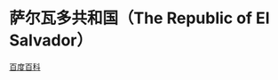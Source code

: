 # 萨尔瓦多共和国（The Republic of El Salvador）

[百度百科](https://baike.baidu.com/item/%E8%90%A8%E5%B0%94%E7%93%A6%E5%A4%9A/77647)